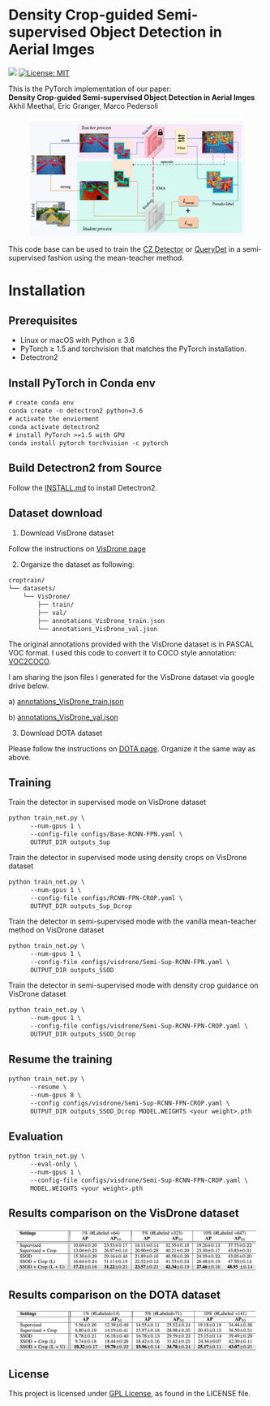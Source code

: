 # Density Crop-guided Semi-supervised Object Detection in Aerial Imges

<img src="teaser/pytorch-logo-dark.png" width="10%"> [![License: MIT](https://img.shields.io/badge/License-MIT-yellow.svg)](https://opensource.org/licenses/MIT)

This is the PyTorch implementation of our paper: <br>
**Density Crop-guided Semi-supervised Object Detection in Aerial Imges**<br>
Akhil Meethal, Eric Granger, Marco Pedersoli<br>


<p align="center">
<img src="teaser/system.png" width="85%">
</p>

This code base can be used to train the [CZ Detector](https://openaccess.thecvf.com/content/CVPR2023W/EarthVision/papers/Meethal_Cascaded_Zoom-In_Detector_for_High_Resolution_Aerial_Images_CVPRW_2023_paper.pdf) or [QueryDet](https://openaccess.thecvf.com/content/CVPR2022/papers/Yang_QueryDet_Cascaded_Sparse_Query_for_Accelerating_High-Resolution_Small_Object_Detection_CVPR_2022_paper.pdf) in a semi-supervised fashion using the mean-teacher method.

# Installation

## Prerequisites

- Linux or macOS with Python ≥ 3.6
- PyTorch ≥ 1.5 and torchvision that matches the PyTorch installation.
- Detectron2

## Install PyTorch in Conda env

```shell
# create conda env
conda create -n detectron2 python=3.6
# activate the enviorment
conda activate detectron2
# install PyTorch >=1.5 with GPU
conda install pytorch torchvision -c pytorch
```

## Build Detectron2 from Source

Follow the [INSTALL.md](https://github.com/facebookresearch/detectron2/blob/master/INSTALL.md) to install Detectron2.

## Dataset download

1. Download VisDrone dataset

Follow the instructions on [VisDrone page](https://github.com/VisDrone/VisDrone-Dataset)

2. Organize the dataset as following:

```shell
croptrain/
└── datasets/
    └── VisDrone/
        ├── train/
        ├── val/
        ├── annotations_VisDrone_train.json
        └── annotations_VisDrone_val.json
```
The original annotations provided with the VisDrone dataset is in PASCAL VOC format. I used this code to convert it to COCO style annotation: [VOC2COCO](https://github.com/Tony607/voc2coco/blob/master/voc2coco.py).

I am sharing the json files I generated for the VisDrone dataset via google drive below.

a) [annotations_VisDrone_train.json](https://drive.google.com/file/d/1awV0WWScKO7rRdff8mPkn_Q-S261i7Tm/view?usp=sharing)

b) [annotations_VisDrone_val.json](https://drive.google.com/file/d/1SAxFcQDM6txwzK5Itb0sYjxp9i2CYqC4/view?usp=sharing)

3. Download DOTA dataset 

Please follow the instructions on [DOTA page](https://captain-whu.github.io/DOTA/dataset.html). Organize it the same way as above.

## Training

 Train the detector in supervised mode on VisDrone dataset

```shell
python train_net.py \
      --num-gpus 1 \
      --config-file configs/Base-RCNN-FPN.yaml \
      OUTPUT_DIR outputs_Sup
```

 Train the detector in supervised mode using density crops on VisDrone dataset

```shell
python train_net.py \
      --num-gpus 1 \
      --config-file configs/RCNN-FPN-CROP.yaml \
      OUTPUT_DIR outputs_Sup_Dcrop
```

 Train the detector in semi-supervised mode with the vanilla mean-teacher method on VisDrone dataset

```shell
python train_net.py \
      --num-gpus 1 \
      --config-file configs/visdrone/Semi-Sup-RCNN-FPN.yaml \
      OUTPUT_DIR outputs_SSOD
```

 Train the detector in semi-supervised mode with density crop guidance on VisDrone dataset

```shell
python train_net.py \
      --num-gpus 1 \
      --config-file configs/visdrone/Semi-Sup-RCNN-FPN-CROP.yaml \
      OUTPUT_DIR outputs_SSOD_Dcrop
```


## Resume the training

```shell
python train_net.py \
      --resume \
      --num-gpus 8 \
      --config configs/visdrone/Semi-Sup-RCNN-FPN-CROP.yaml \
      OUTPUT_DIR outputs_SSOD_Dcrop MODEL.WEIGHTS <your weight>.pth
```

## Evaluation

```shell
python train_net.py \
      --eval-only \
      --num-gpus 1 \
      --config-file configs/visdrone/Semi-Sup-RCNN-FPN-CROP.yaml \
      MODEL.WEIGHTS <your weight>.pth
```

## Results comparison on the VisDrone dataset
<p align="center">
<img src="teaser/visdrone_results.png" width="95%">
</p>

## Results comparison on the DOTA dataset
<p align="center">
<img src="teaser/dota_results.png" width="95%">
</p>

## License

This project is licensed under [GPL License](LICENSE), as found in the LICENSE file.
